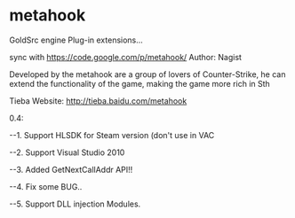 metahook
========

GoldSrc engine Plug-in extensions...

sync with https://code.google.com/p/metahook/
Author: Nagist

Developed by the metahook are a group of lovers of Counter-Strike, he can extend the functionality of the game, making the game more rich in Sth

Tieba Website: http://tieba.baidu.com/metahook

0.4:

--1. Support HLSDK for Steam version (don't use in VAC

--2. Support Visual Studio 2010

--3. Added GetNextCallAddr API!!

--4. Fix some BUG..

--5. Support DLL injection Modules.
